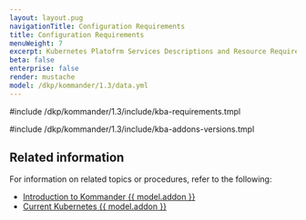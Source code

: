 ```yaml
---
layout: layout.pug
navigationTitle: Configuration Requirements
title: Configuration Requirements
menuWeight: 7
excerpt: Kubernetes Platofrm Services Descriptions and Resource Requirements
beta: false
enterprise: false
render: mustache
model: /dkp/kommander/1.3/data.yml
---
```


<!-- markdownlint-disable MD018 -->

#include /dkp/kommander/1.3/include/kba-requirements.tmpl

#include /dkp/kommander/1.3/include/kba-addons-versions.tmpl

## Related information

For information on related topics or procedures, refer to the following:

- [Introduction to Kommander {{ model.addon }}](../../addons)
- [Current Kubernetes {{ model.addon }}](../../release-notes/kubernetes-base-addon)
